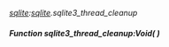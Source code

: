 _[sqlite](../../modules/sqlite/sqlite-module.md):[sqlite](../../modules/sqlite/sqlite-module.md).sqlite3\_thread\_cleanup_
##### Function sqlite3\_thread\_cleanup:Void(  )
